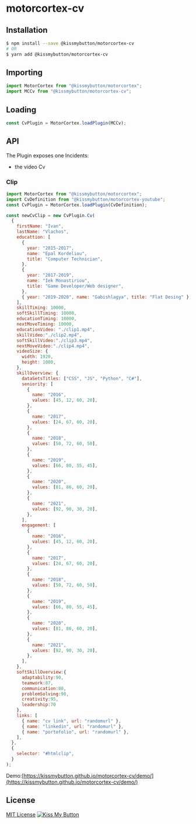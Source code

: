 # motorcortex-cv

## Installation

```bash
$ npm install --save @kissmybutton/motorcortex-cv
# OR
$ yarn add @kissmybutton/motorcortex-cv
```

## Importing

```javascript
import MotorCortex from "@kissmybutton/motorcortex";
import MCCv from "@kissmybutton/motorcortex-cv";
```

## Loading

```javascript
const CvPlugin = MotorCortex.loadPlugin(MCCv);
```

## API

The Plugin exposes one Incidents:

- the video Cv

### Clip

```javascript
import MotorCortex from "@kissmybutton/motorcortex";
import CvDefinition from "@kissmybutton/motorcortex-youtube";
const CvPlugin = MotorCortex.loadPlugin(CvDefinition);

const newCvClip = new CvPlugin.Cv(
  {
    firstName: "Ivan",
    lastName: "Vlachos",
    educattion: [
      {
        year: "2015-2017",
        name: "Epal Kordeliou",
        title: "Computer Technician",
      },
      {
        year: "2017-2019",
        name: "Iek Monastiriou",
        title: "Game Developer/Web designer",
      },
      { year: "2019-2020", name: "Gabishlagya", title: "Flat Desing" },
    ],
    skillTiming: 10000,
    softSkillTiming: 10000,
    educationTiming: 10000,
    nextMoveTiming: 10000,
    educationVideo: "./clip1.mp4",
    skillVideo:"./clip2.mp4",
    softSkillVideo:"./clip3.mp4",
    nextMoveVideo:"./clip4.mp4",
    videoSize: {
      width: 1920,
      height: 1080,
    },
    skillOverview: {
      dataSetsTitles: ["CSS", "JS", "Python", "C#"],
      seniority: [
        {
          name: "2016",
          values: [45, 12, 60, 20],
        },
        {
          name: "2017",
          values: [24, 67, 60, 20],
        },
        {
          name: "2018",
          values: [50, 72, 60, 50],
        },
        {
          name: "2019",
          values: [66, 80, 55, 45],
        },
        {
          name: "2020",
          values: [81, 86, 60, 20],
        },
        {
          name: "2021",
          values: [92, 90, 30, 20],
        },
      ],
      engagement: [
        {
          name: "2016",
          values: [45, 12, 60, 20],
        },
        {
          name: "2017",
          values: [24, 67, 60, 20],
        },
        {
          name: "2018",
          values: [50, 72, 60, 50],
        },
        {
          name: "2019",
          values: [66, 80, 55, 45],
        },
        {
          name: "2020",
          values: [81, 86, 60, 20],
        },
        {
          name: "2021",
          values: [92, 90, 30, 20],
        },
      ],
    },
    softSkillOverview:{
      adaptability:90,
      teamwork:87,
      communication:80,
      problemSolving:90,
      creativity:95,
      leadership:70
    },
    links: [
      { name: "cv link", url: "randomurl" },
      { name: "linkedin", url: "randomurl" },
      { name: "portofolio", url: "randomurl" },
    ],
  },
  {
    selector: "#htmlclip",
  }
);
```


Demo:[https://kissmybutton.github.io/motorcortex-cv/demo/](https://kissmybutton.github.io/motorcortex-cv/demo/)

## License

[MIT License](https://opensource.org/licenses/MIT)
[![Kiss My Button](https://presskit.kissmybutton.gr/logos/kissmybutton-logo-small.png)](https://kissmybutton.gr)
